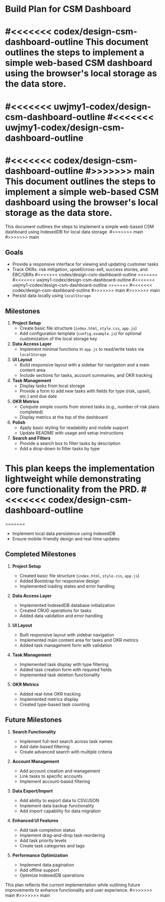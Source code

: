 # Build Plan for CSM Dashboard

#<<<<<<< codex/design-csm-dashboard-outline
This document outlines the steps to implement a simple web-based CSM dashboard using the browser's local storage as the data store.
=======
#<<<<<<< uwjmy1-codex/design-csm-dashboard-outline
#<<<<<<< uwjmy1-codex/design-csm-dashboard-outline
=======
#<<<<<<< codex/design-csm-dashboard-outline
#>>>>>>> main
This document outlines the steps to implement a simple web-based CSM dashboard using the browser's local storage as the data store.
=======
This document outlines the steps to implement a simple web-based CSM dashboard using IndexedDB for local data storage.
#>>>>>>> main
#>>>>>>> main

## Goals
- Provide a responsive interface for viewing and updating customer tasks
- Track OKRs: risk mitigation, upsell/cross-sell, success stories, and EBC/QBRs
#<<<<<<< codex/design-csm-dashboard-outline
=======
#<<<<<<< uwjmy1-codex/design-csm-dashboard-outline
#<<<<<<< uwjmy1-codex/design-csm-dashboard-outline
=======
#<<<<<<< codex/design-csm-dashboard-outline
#>>>>>>> main
#>>>>>>> main
- Persist data locally using `localStorage`

## Milestones
1. **Project Setup**
   - Create basic file structure (`index.html`, `style.css`, `app.js`)
   - Add configuration template (`config.example.js`) for optional customization of the local storage key
2. **Data Access Layer**
   - Implement minimal functions in `app.js` to read/write tasks via `localStorage`
3. **UI Layout**
   - Build responsive layout with a sidebar for navigation and a main content area
   - Include sections for tasks, account summaries, and OKR tracking
4. **Task Management**
   - Display tasks from local storage
   - Provide a form to add new tasks with fields for type (risk, upsell, etc.) and due date
5. **OKR Metrics**
   - Compute simple counts from stored tasks (e.g., number of risk plans completed)
   - Display metrics at the top of the dashboard
6. **Polish**
   - Apply basic styling for readability and mobile support
   - Update README with usage and setup instructions
7. **Search and Filters**
   - Provide a search box to filter tasks by description
   - Add a drop-down to filter tasks by type

This plan keeps the implementation lightweight while demonstrating core functionality from the PRD.
#<<<<<<< codex/design-csm-dashboard-outline
=======
=======
- Implement local data persistence using IndexedDB
- Ensure mobile-friendly design and real-time updates

## Completed Milestones
1. **Project Setup**
   - Created basic file structure (`index.html`, `style.css`, `app.js`)
   - Added Bootstrap for responsive design
   - Implemented loading states and error handling

2. **Data Access Layer**
   - Implemented IndexedDB database initialization
   - Created CRUD operations for tasks
   - Added data validation and error handling

3. **UI Layout**
   - Built responsive layout with sidebar navigation
   - Implemented main content area for tasks and OKR metrics
   - Added task management form with validation

4. **Task Management**
   - Implemented task display with type filtering
   - Added task creation form with required fields
   - Implemented task deletion functionality

5. **OKR Metrics**
   - Added real-time OKR tracking
   - Implemented metrics display
   - Created type-based task counting

## Future Milestones
1. **Search Functionality**
   - Implement full-text search across task names
   - Add date-based filtering
   - Create advanced search with multiple criteria

2. **Account Management**
   - Add account creation and management
   - Link tasks to specific accounts
   - Implement account-based filtering

3. **Data Export/Import**
   - Add ability to export data to CSV/JSON
   - Implement data backup functionality
   - Add import capability for data migration

4. **Enhanced UI Features**
   - Add task completion status
   - Implement drag-and-drop task reordering
   - Add task priority levels
   - Create task categories and tags

5. **Performance Optimization**
   - Implement data pagination
   - Add offline support
   - Optimize IndexedDB operations

This plan reflects the current implementation while outlining future improvements to enhance functionality and user experience.
#>>>>>>> main
#>>>>>>> main
